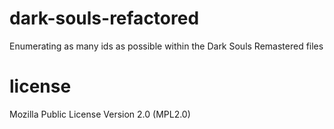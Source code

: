 # dark-souls-refactored
Enumerating as many ids as possible within the Dark Souls Remastered files

# license
Mozilla Public License Version 2.0 (MPL2.0)
